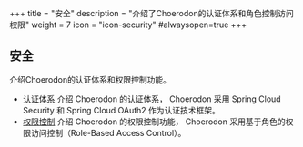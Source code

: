 +++
title = "安全"
description = "介绍了Choerodon的认证体系和角色控制访问权限"
weight = 7
icon = "icon-security"
#alwaysopen=true
+++

## 安全

介绍Choerodon的认证体系和权限控制功能。

- [认证体系](./authentication) 介绍 Choerodon 的认证体系， Choerodon 采用 Spring Cloud Security 和 Spring Cloud OAuth2 作为认证技术框架。
- [权限控制](./rbac) 介绍 Choerodon 的权限控制功能， Choerodon 采用基于角色的权限访问控制（Role-Based Access Control）。